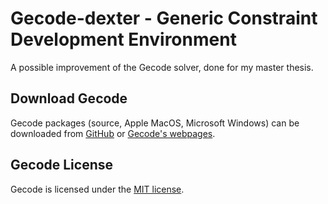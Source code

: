 # Gecode-dexter - Generic Constraint Development Environment

A possible improvement of the Gecode solver, done for my master thesis.

## Download Gecode

Gecode packages (source, Apple MacOS, Microsoft Windows) can be downloaded from
[GitHub](https://github.com/Gecode/gecode/releases)
or
[Gecode's webpages](https://gecode.github.io/download.html).

## Gecode License

Gecode is licensed under the
[MIT license](https://github.com/Gecode/gecode/blob/master/LICENSE).